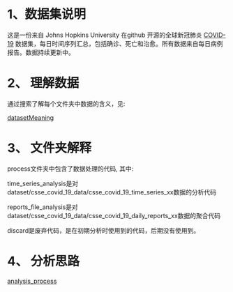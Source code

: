 # 1、数据集说明

这是一份来自 Johns Hopkins University 在github 开源的全球新冠肺炎 [COVID-19](https://github.com/CSSEGISandData/COVID-19/tree/master/csse_covid_19_data/csse_covid_19_time_series) 数据集，每日时间序列汇总，包括确诊、死亡和治愈。所有数据来自每日病例报告。数据持续更新中。

# 2、 理解数据

通过搜索了解每个文件夹中数据的含义，见:

[datasetMeaning](./dataset/dataset_meaning.md)

# 3、 文件夹解释
process文件夹中包含了数据处理的代码, 其中:

time_series_analysis是对dataset/csse_covid_19_data/csse_covid_19_time_series_xx数据的分析代码

reports_file_analysis是对dataset/csse_covid_19_data/csse_covid_19_daily_reports_xx数据的聚合代码

discard是废弃代码，是在初期分析时使用到的代码，后期没有使用到。

# 4、 分析思路
[analysis_process](./target_task.md)

